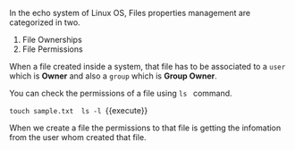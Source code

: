 In the echo system of Linux OS, Files properties management are categorized in two.

  1. File Ownerships
  2. File Permissions 


When a file created inside a system, that file has to be associated to a `user` which is **Owner** and also a `group` which is **Group Owner**.

You can check the permissions of a file using `ls ` command.

`
touch sample.txt 
ls -l 
`{{execute}}

When we create a file the permissions to that file is getting the infomation from the user whom created that file. 